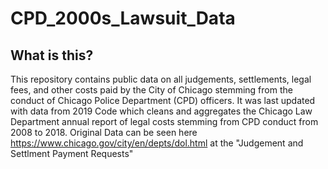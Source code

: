 # CPD_2000s_Lawsuit_Data
## What is this?
This repository contains public data on all judgements, settlements, legal fees, and other costs paid by the City of Chicago stemming from the conduct of Chicago Police Department (CPD) officers. 
It was last updated with data from 2019
Code which cleans and aggregates the Chicago Law Department annual report of legal costs stemming from CPD conduct from 2008 to 2018. 
Original Data can be seen here https://www.chicago.gov/city/en/depts/dol.html at the "Judgement and Settlment Payment Requests"

